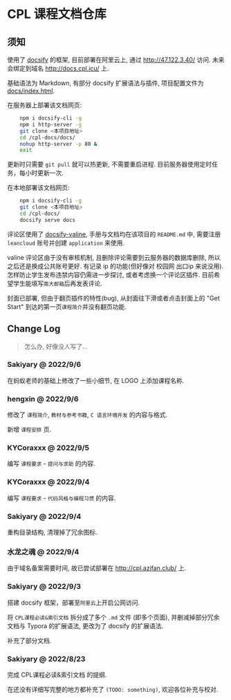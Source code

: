 # CPL 课程文档仓库

## 须知

使用了 [docsify](https://docsify.js.org/#/zh-cn/) 的框架, 目前部署在阿里云上, 通过 http://47.122.3.40/ 访问. 未来会绑定到域名 http://docs.cpl.icu/ 上.

基础语法为 Markdown, 有部分 docsify 扩展语法与插件, 项目配置文件为 [docs/index.html](docs/index.html).

在服务器上部署该文档网页: 

````bash
    npm i docsify-cli -g
    npm i http-server -g
    git clone <本项目地址>
    cd /cpl-docs/docs/
    nohup http-server -p 80 &
    exit
````

更新时只需要 `git pull` 就可以热更新, 不需要重启进程. 目前服务器使用定时任务，每小时更新一次.

在本地部署该文档网页: 

````bash
    npm i docsify-cli -g
    git clone <本项目地址>
    cd /cpl-docs/
    docsify serve docs
````

评论区使用了 [docsify-valine](https://github.com/daidi/docsify-valine/), 手册与文档均在该项目的 `README.md` 中, 需要注册 `leancloud` 账号并创建 `application` 来使用.

valine 评论区由于没有审核机制, 且删除评论需要到云服务器的数据库删除, 所以之后还是换成公共账号更好. 有记录 ip 的功能(但好像对 校园网 出口ip 来说没用). 怎样防止学生发布违禁内容仍需进一步探讨, 或者考虑换一个评论区插件. 目前希望学生能填写`南大邮箱`后再发表评论.

封面已部署, 但由于翻页插件的特性(bug), 从封面往下滑或者点击封面上的 "Get Start" 到达的第一页`课程简介`并没有翻页功能.

## Change Log

> 怎么办, 好像没人写了...

### Sakiyary @ 2022/9/6

在蚂蚁老师的基础上修改了一些小细节, 在 LOGO 上添加课程名称.

### hengxin @ 2022/9/6

修改了 `课程简介`, `教材与参考书籍`, `C 语言环境开发` 的内容与格式.

新增 `课程安排` 页.

### KYCoraxxx @ 2022/9/5

编写 `课程要求` - `提问与求助` 的内容.

### KYCoraxxx @ 2022/9/4

编写 `课程要求` - `代码风格与编程习惯` 的内容.

### Sakiyary @ 2022/9/4

重构目录结构, 清理掉了冗余图标. 

### 水龙之魂 @ 2022/9/4

由于域名备案需要时间, 故已尝试部署在 http://cpl.azifan.club/ 上.

### Sakiyary @ 2022/9/3

搭建 docsify 框架，部署至`阿里云`上开启公网访问.

将 `CPL课程必读&索引文档` 拆分成了多个 `.md` 文件 (即多个页面), 并删减掉部分冗余文档与 Typora 的扩展语法, 更改为了 docsify 的扩展语法.

补充了部分文档.

### Sakiyary @ 2022/8/23

完成 CPL课程必读&索引文档 的提纲. 

在还没有详细写完整的地方都补充了 `(TODO: something)`, 欢迎各位补充与校对. 